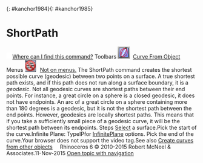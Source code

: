 ---
---

{: #kanchor1984}{: #kanchor1985}
# ShortPath
 [![images/transparent.gif](images/transparent.gif)Where can I find this command?](javascript:void(0);) Toolbars
![images/shortpath.png](images/shortpath.png) [Curve From Object](curve-from-object-toolbar.html) 
Menus
![images/-no-menu-item.png](images/-no-menu-item.png) [Not on menus.](menuwhattodo.html) 
The ShortPath command creates the shortest possible curve (geodesic) between two points on a surface.
A true shortest path exists, and if this path does not run along a surface boundary, it is a *geodesic*.
Not all geodesic curves are shortest paths between their end points. For instance, a great circle on a sphere is a closed geodesic, it does not have endpoints. An arc of a great circle on a sphere containing more than 180 degrees is a geodesic, but it is not the shortest path between the end points.
However, geodesics are locally shortest paths. This means that if you take a sufficiently small piece of a geodesic curve, it will be the shortest path between its endpoints.
Steps
 [Select](select-objects.html) a surface.Pick the start of the curve.Infinite Plane: TypeIPfor [InfinitePlane](infiniteplane.html) options.
Pick the end of the curve.Your browser does not support the video tag.See also
 [Create curves from other objects](sak-curvefromobject.html) 
&#160;
&#160;
Rhinoceros 6 © 2010-2015 Robert McNeel &amp; Associates.11-Nov-2015
 [Open topic with navigation](shortpath.html) 

